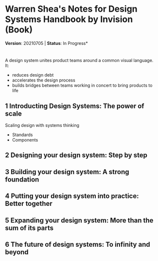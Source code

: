 # Warren Shea's Notes for Design Systems Handbook by Invision (Book)
**Version**: 20210705 | **Status**: In Progress*

#

A design system unites product teams around a common visual language. It:
* reduces design debt
* accelerates the design process
* builds bridges between teams working in concert to bring products to life

## 1 Introducting Design Systems: The power of scale

Scaling design with systems thinking
* Standards
* Components
## 2 Designing your design system: Step by step

## 3 Building your design system: A strong foundation

## 4 Putting your design system into practice: Better together

## 5 Expanding your design system: More than the sum of its parts

## 6 The future of design systems: To infinity and beyond
